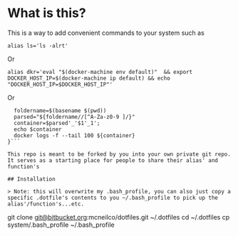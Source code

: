 
# What is this?
This is a way to add convenient commands to your system such as

```
alias ls='ls -alrt'
```

Or

```
alias dkr='eval "$(docker-machine env default)"  && export DOCKER_HOST_IP=$(docker-machine ip default) && echo "DOCKER_HOST_IP=$DOCKER_HOST_IP"'
```

Or

```dkrlogs(){
  foldername=$(basename $(pwd))
  parsed="${foldername//[^A-Za-z0-9 ]/}"
  container=$parsed'_'$1'_1';
  echo $container
  docker logs -f --tail 100 ${container}
}```

This repo is meant to be forked by you into your own private git repo. It serves as a starting place for people to share their alias' and function's

## Installation

> Note: this will overwrite my .bash_profile, you can also just copy a specific .dotfile's contents to you ~/.bash_profile to pick up the alias'/function's...etc.

```
git clone git@bitbucket.org:mcneilco/dotfiles.git ~/.dotfiles
cd ~/.dotfiles
cp system/.bash_profile ~/.bash_profile
```

